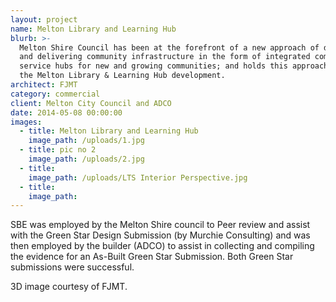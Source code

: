 ```yaml
---
layout: project
name: Melton Library and Learning Hub
blurb: >-
  Melton Shire Council has been at the forefront of a new approach of designing
  and delivering community infrastructure in the form of integrated community
  service hubs for new and growing communities; and holds this approach true for
  the Melton Library & Learning Hub development.
architect: FJMT
category: commercial
client: Melton City Council and ADCO
date: 2014-05-08 00:00:00
images:
  - title: Melton Library and Learning Hub
    image_path: /uploads/1.jpg
  - title: pic no 2
    image_path: /uploads/2.jpg
  - title:
    image_path: /uploads/LTS Interior Perspective.jpg
  - title:
    image_path:
---
```



SBE was employed by the Melton Shire council to Peer review and assist with the Green Star Design Submission (by Murchie Consulting) and was then employed by the builder (ADCO) to assist in collecting and compiling the evidence for an As-Built Green Star Submission. Both Green Star submissions were successful.

3D image courtesy of FJMT.